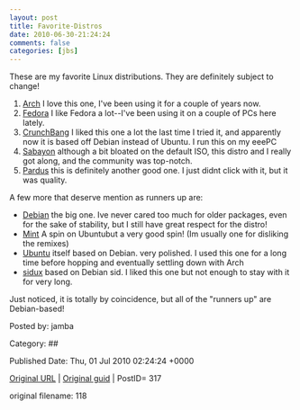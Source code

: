 ```yaml
---
layout: post
title: Favorite-Distros
date: 2010-06-30-21:24:24
comments: false
categories: [jbs]
---
```


These are my favorite Linux distributions.  They are definitely subject to change!

 <ol>
<li><a href="http://distrowatch.com/arch" target="_blank">Arch</a> I love this one, I've been using it for a couple of years now.</li>
<li><a href="http://distrowatch.com/fedora" target="_blank">Fedora</a>  I like Fedora a lot--I've been using it on a couple of PCs here lately.</li>
<li><a href="http://distrowatch.com/crunchbang" target="_blank">CrunchBang</a>  I liked this one a lot the last time I tried it, and apparently now it is based off Debian instead of Ubuntu.  I run this on my eeePC</li>
<li><a href="http://distrowatch.com/sabayon" target="_blank">Sabayon</a>  although a bit bloated on the default ISO, this distro and I really got along, and the community was top-notch.</li>
<li><a href="http://distrowatch.com/pardus" target="_blank">Pardus</a>  this is definitely another good one.  I just didnt click with it, but it was quality.</li>
</ol>
A few more that deserve mention as runners up are:

 <ul>
<li><a href="http://distrowatch.com/debian">Debian</a>  the big one.  Ive never cared too much for older packages, even for the sake of stability, but I still have great respect for the distro!</li>
<li><a href="http://distrowatch.com/mint" target="_blank">Mint</a>  A spin on Ubuntubut a very good spin! (Im usually one for disliking the remixes)</li>
<li><a href="http://distrowatch.com/ubuntu" target="_blank">Ubuntu</a>  itself based on Debian. very polished. I used this one for a long time before hopping and eventually settling down with Arch</li>
<li><a href="http://distrowatch.com/sidux">sidux</a>  based on Debian sid. I liked this one but not enough to stay with it for very long.</li>
</ul>
Just noticed, it is totally by coincidence, but all of the "runners up" are Debian-based!

 

Posted by: jamba

Category: ## 


Published Date: Thu, 01 Jul 2010 02:24:24 +0000 

<a href="http://factorq.net/about/favorite-distros/">Original URL</a> | <a href="http://factorq.net/">Original guid</a> | PostID= 317

 original filename: 118